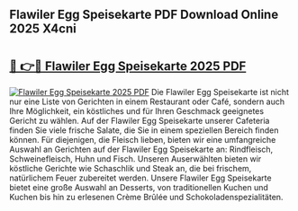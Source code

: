 ## Flawiler Egg Speisekarte PDF Download Online 2025 X4cni

# <h2><a href="http://gcdg42.nevu.top/?p=Flawiler+Egg+Speisekarte">🔗 👉🔴 Flawiler Egg Speisekarte 2025 PDF</a></h2>

[![Flawiler Egg Speisekarte 2025 PDF](https://i.imgur.com/dBaPXMq.png)](http://gcdg42.nevu.top/?p=Flawiler+Egg+Speisekarte)
Die Flawiler Egg Speisekarte ist nicht nur eine Liste von Gerichten in einem Restaurant oder Café, sondern auch Ihre Möglichkeit, ein köstliches und für Ihren Geschmack geeignetes Gericht zu wählen. Auf der Flawiler Egg Speisekarte unserer Cafeteria finden Sie viele frische Salate, die Sie in einem speziellen Bereich finden können. Für diejenigen, die Fleisch lieben, bieten wir eine umfangreiche Auswahl an Gerichten auf der Flawiler Egg Speisekarte an: Rindfleisch, Schweinefleisch, Huhn und Fisch. Unseren Auserwählten bieten wir köstliche Gerichte wie Schaschlik und Steak an, die bei frischem, natürlichem Feuer zubereitet werden. Unsere Flawiler Egg Speisekarte bietet eine große Auswahl an Desserts, von traditionellen Kuchen und Kuchen bis hin zu erlesenen Crème Brûlée und Schokoladenspezialitäten.
